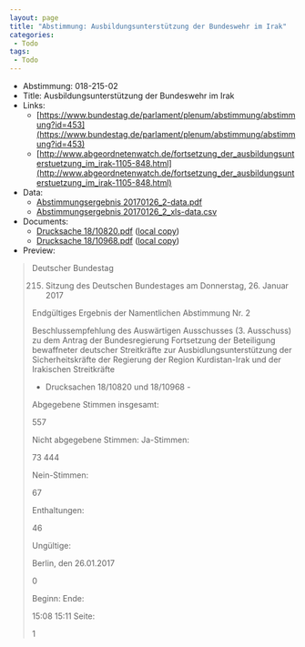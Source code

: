 ```yaml
---
layout: page
title: "Abstimmung: Ausbildungsunterstützung der Bundeswehr im Irak"
categories:
 - Todo
tags:
 - Todo
---
```


* Abstimmung: 018-215-02
* Title: Ausbildungsunterstützung der Bundeswehr im Irak
* Links: 
    * [https://www.bundestag.de/parlament/plenum/abstimmung/abstimmung?id=453](https://www.bundestag.de/parlament/plenum/abstimmung/abstimmung?id=453)
    * [http://www.abgeordnetenwatch.de/fortsetzung_der_ausbildungsunterstuetzung_im_irak-1105-848.html](http://www.abgeordnetenwatch.de/fortsetzung_der_ausbildungsunterstuetzung_im_irak-1105-848.html)
* Data: 
    * [Abstimmungsergebnis 20170126_2-data.pdf](/res/abstimmungsliste/20170126_2-data.pdf)
    * [Abstimmungsergebnis 20170126_2_xls-data.csv](/res/abstimmungsliste/analyses/20170126_2_xls-data.csv)
* Documents: 
    * [Drucksache 18/10820.pdf](http://dip21.bundestag.de/dip21/btd/18/108/1810820.pdf) ([local copy](/res/abstimmungsdaten/018-215-02/1810820.pdf))
    * [Drucksache 18/10968.pdf](http://dip21.bundestag.de/dip21/btd/18/109/1810968.pdf) ([local copy](/res/abstimmungsdaten/018-215-02/1810968.pdf))
* Preview: 
> Deutscher Bundestag
> 
> 215. Sitzung des Deutschen Bundestages
> am Donnerstag, 26. Januar 2017
> 
> Endgültiges Ergebnis der Namentlichen Abstimmung Nr. 2
> 
> Beschlussempfehlung des Auswärtigen Ausschusses (3. Ausschuss) zu dem Antrag der
> Bundesregierung
> Fortsetzung der Beteiligung bewaffneter deutscher Streitkräfte zur
> Ausbidlungsunterstützung der Sicherheitskräfte der Regierung der Region Kurdistan-Irak
> und der Irakischen Streitkräfte
> - Drucksachen 18/10820 und 18/10968 -
> 
> Abgegebene Stimmen insgesamt:
> 
> 557
> 
> Nicht abgegebene Stimmen:
> Ja-Stimmen:
> 
> 73
> 444
> 
> Nein-Stimmen:
> 
> 67
> 
> Enthaltungen:
> 
> 46
> 
> Ungültige:
> 
> Berlin, den 26.01.2017
> 
> 0
> 
> Beginn:
> Ende:
> 
> 15:08
> 15:11
> Seite:
> 
> 1
> 
> 
